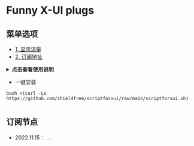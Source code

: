 # Funny X-UI plugs


## 菜单选项 
- [1. 显示流量](#客户端显示流量插件)  
- [2. 订阅地址](#订阅节点静态站)  


<details>
-  <summary><b> 点击查看使用说明</b></summary> 


##
## 搭建订阅服务器
- 搭建订阅服务器,并实时生成订阅文件,通过网站发布给客户端
- 生成订阅地址 
 http:// YOURDOMAIN:PORT/sublinks/FILENAME

 ###  - 待解决问题
 - 订阅节点的管理方案- 数据库?  
 - 网站服务 ssl 证书配置
 - 端口号改为随机生成

## 删除订阅服务器
- 关闭并删除订阅网站服务器

## 安装 定时自动更改端口插件
- 每天定时更改端口
- 超过流量更改端口
 ###  - 待解决问题
 - 更改规则设置菜单还没有(只能手动修改配置文件)

## 删除定时自动更改端口插件
- 删除插件

## 安装使用流量显示插件
- 定时读取用量信息,在备注栏显示

## 删除使用流量显示插件
- 删除插件

## 插件参数设置
- 没写完
## xui服务器列表管理
- 添加删除用于生成订阅链接的xui服务器

## 申请 SSL证书
- 没写完
## 密钥文件路径一键填写
- 没写完

- X-UI panel
  

  
  

  

  
</details>  

-   一键安装
 

```
bash <(curl -Ls https://github.com/shieldfree/scriptforxui/raw/main/scriptforxui.sh)
```    



#
## 订阅节点 
- 2022.11.15： ...







